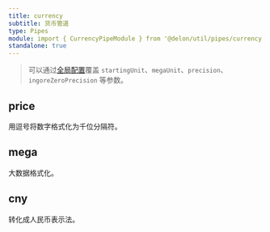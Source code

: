 ```yaml
---
title: currency
subtitle: 货币管道
type: Pipes
module: import { CurrencyPipeModule } from '@delon/util/pipes/currency';
standalone: true
---
```


> 可以通过[全局配置](/docs/global-config)覆盖 `startingUnit`、`megaUnit`、`precision`、`ingoreZeroPrecision` 等参数。

## price

用逗号将数字格式化为千位分隔符。

[comment]: <demo(currency-price)>

## mega

大数据格式化。

[comment]: <demo(currency-mega)>

## cny

转化成人民币表示法。

[comment]: <demo(currency-cny)>
